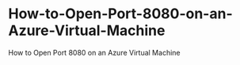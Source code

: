 # How-to-Open-Port-8080-on-an-Azure-Virtual-Machine
How to Open Port 8080 on an Azure Virtual Machine

